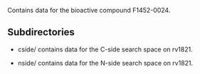 Contains data for the bioactive compound F1452-0024.

## Subdirectories

- cside/ contains data for the C-side search space on rv1821.

- nside/ contains data for the N-side search space on rv1821.

